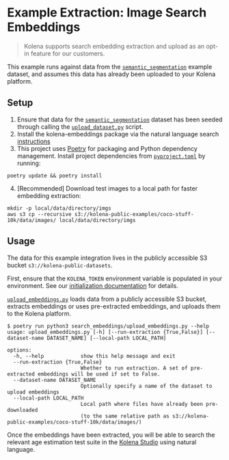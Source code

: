 # Example Extraction: Image Search Embeddings

> Kolena supports search embedding extraction and upload as an opt-in feature for our customers.

This example runs against data from the [`semantic_segmentation`](../semantic_segmentation) example dataset, and assumes
this data has already been uploaded to your Kolena platform.

## Setup

1. Ensure that data for the [`semantic_segmentation`](../semantic_segmentation) dataset has been seeded through calling
the [`upload_dataset.py`](../semantic_segmentation/semantic_segmentation/upload_dataset.py) script.
2. Install the kolena-embeddings package via the natural language search [instructions](https://docs.kolena.com/dataset/advanced-usage/set-up-natural-language-search/#poetry)
3. This project uses [Poetry](https://python-poetry.org/) for packaging and Python dependency management. Install project
dependencies from [`pyproject.toml`](./pyproject.toml) by running:

```shell
poetry update && poetry install
```

4. [Recommended] Download test images to a local path for faster embedding extraction:

```shell
mkdir -p local/data/directory/imgs
aws s3 cp --recursive s3://kolena-public-examples/coco-stuff-10k/data/images/ local/data/directory/imgs
```

## Usage

The data for this example integration lives in the publicly accessible S3 bucket `s3://kolena-public-datasets`.

First, ensure that the `KOLENA_TOKEN` environment variable is populated in your environment. See our
[initialization documentation](https://docs.kolena.com/installing-kolena/#initialization) for details.

[`upload_embeddings.py`](search/extract_embeddings.py) loads data from a publicly accessible S3 bucket, extracts
embeddings or uses pre-extracted embeddings, and uploads them to the Kolena platform.

```shell
$ poetry run python3 search_embeddings/upload_embeddings.py --help
usage: upload_embeddings.py [-h] [--run-extraction {True,False}] [--dataset-name DATASET_NAME] [--local-path LOCAL_PATH]

options:
  -h, --help            show this help message and exit
  --run-extraction {True,False}
                        Whether to run extraction. A set of pre-extracted embeddings will be used if set to False.
  --dataset-name DATASET_NAME
                        Optionally specify a name of the dataset to upload embeddings
  --local-path LOCAL_PATH
                        Local path where files have already been pre-downloaded
                        (to the same relative path as s3://kolena-public-examples/coco-stuff-10k/data/images/)
```

Once the embeddings have been extracted, you will be able to search the relevant
age estimation test suite in the [Kolena Studio](https://app.kolena.io/redirect/studio) using natural language.
